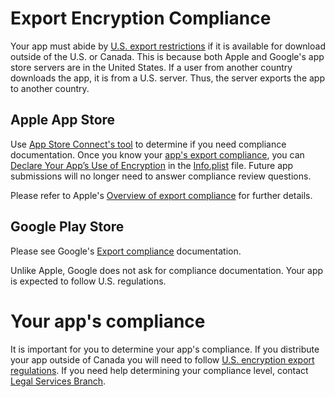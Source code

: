 # Export Encryption Compliance

Your app must abide by [U.S. export restrictions](https://www.bis.doc.gov/index.php/policy-guidance/encryption) if it is available for download outside of the U.S. or Canada. This is because both Apple and Google's app store servers are in the United States. If a user from another country downloads the app, it is from a U.S. server. Thus, the server exports the app to another country.


## Apple App Store

Use [App Store Connect's tool](https://developer.apple.com/help/app-store-connect/manage-app-information/detemine-and-upload-export-compliance-documentation) to determine if you need compliance documentation. Once you know your [app's export compliance](https://developer.apple.com/help/app-store-connect/reference/export-compliance-documentation-for-encryption), you can [Declare Your App’s Use of Encryption](https://developer.apple.com/documentation/security/complying_with_encryption_export_regulations) in the [Info.plist](https://developer.apple.com/documentation/bundleresources/information_property_list) file. Future app submissions will no longer need to answer compliance review questions.

Please refer to Apple's [Overview of export compliance](https://developer.apple.com/help/app-store-connect/manage-app-information/overview-of-export-compliance) for further details.

## Google Play Store

Please see Google's [Export compliance](https://support.google.com/googleplay/android-developer/answer/113770?hl=en) documentation.

Unlike Apple, Google does not ask for compliance documentation.  Your app is expected to follow U.S. regulations.

# Your app's compliance
It is important for you to determine your app's compliance. If you distribute your app outside of Canada you will need to follow [U.S. encryption export regulations](https://www.bis.doc.gov/index.php/policy-guidance/encryption). If you need help determining your compliance level, contact [Legal Services Branch](https://dir.gov.bc.ca/gtds.cgi?show=Branch&organizationCode=AG&organizationalUnitCode=LEGAL).